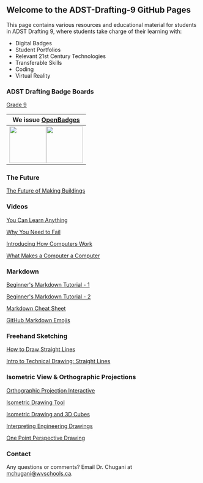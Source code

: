 ## Welcome to the ADST-Drafting-9 GitHub Pages

This page contains various resources and educational material for students in ADST Drafting 9, where students take charge of their learning with:

* Digital Badges
* Student Portfolios
* Relevant 21st Century Technologies
* Transferable Skills
* Coding
* Virtual Reality

### ADST Drafting Badge Boards
[Grade 9](http://www.forallrubrics.com/badge/board/2fce9c56-04b6-4a57-ad99-6b18bf367e24/)

|We issue [OpenBadges](https://openbadges.org/)|
|-----|
|<img src="http://i66.tinypic.com/a40v0y.png" length="96" width="96"/><img src="http://i65.tinypic.com/e1506r.png" length="96" width="96"/>|

### The Future

[The Future of Making Buildings](https://www.youtube.com/watch?v=Kg0gbG1DAkk)


### Videos
[You Can Learn Anything](https://www.khanacademy.org/resources/parents-mentors-1/helping-your-child/v/you-can-learn-anything)

[Why You Need to Fail](https://www.youtube.com/watch?v=AWwDzHFSyLs)

[Introducing How Computers Work](https://www.youtube.com/watch?v=OAx_6-wdslM&list=PLzdnOPI1iJNcsRwJhvksEo1tJqjIqWbN-)

[What Makes a Computer a Computer](https://www.youtube.com/watch?v=mCq8-xTH7jA&list=PLzdnOPI1iJNcsRwJhvksEo1tJqjIqWbN-&index=2)


### Markdown
[Beginner's Markdown Tutorial - 1](https://www.markdowntutorial.com/)

[Beginner's Markdown Tutorial - 2](https://commonmark.org/help/tutorial/)

[Markdown Cheat Sheet](https://www.markdownguide.org/cheat-sheet)

[GitHub Markdown Emojis](https://gist.github.com/rxaviers/7360908)

### Freehand Sketching
[How to Draw Straight Lines](https://www.youtube.com/watch?v=YLsAPZzs3Nc)

[Intro to Technical Drawing: Straight Lines](https://www.youtube.com/watch?time_continue=6&v=A2k2x0OVq8A)


### Isometric View & Orthographic Projections
[Orthographic Projection Interactive](https://www3.ul.ie/~rynnet/orthographic_projection_fyp/webpages/home.html)

[Isometric Drawing Tool](https://www.nctm.org/Classroom-Resources/Illuminations/Interactives/Isometric-Drawing-Tool/)

[Isometric Drawing and 3D Cubes](http://passyworldofmathematics.com/isometric-drawing-and-3d-cubes/)

[Interpreting Engineering Drawings](https://www.wisc-online.com/learn/career-clusters/stem/eng19204/orthographic-projection-1)

[One Point Perspective Drawing](https://www.studentartguide.com/articles/one-point-perspective-drawing)





### Contact

Any questions or comments? Email Dr. Chugani at mchugani@wvschools.ca.
